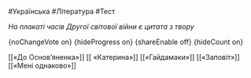 #Українська #Література #Тест

*На плакаті часів Другої світової війни є цитата з твору*

{noChangeVote on}
{hideProgress on}
{shareEnable off}
{hideCount on}

[[«До Основ’яненка»]]
[[ «Катерина»]]
[[«Гайдамаки»]]
[[«Заповіт»]]
[[«Мені однаково»]]
